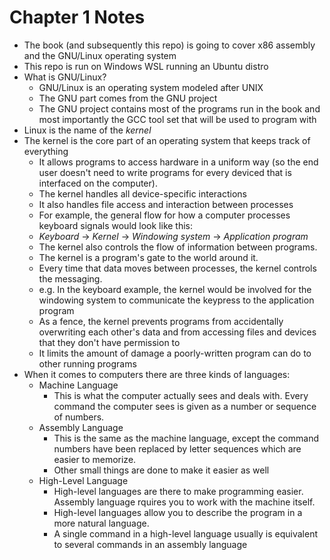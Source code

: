 # Chapter 1 Notes

- The book (and subsequently this repo) is going to cover x86 assembly and the GNU/Linux operating system
- This repo is run on Windows WSL running an Ubuntu distro
- What is GNU/Linux?
    - GNU/Linux is an operating system modeled after UNIX
    - The GNU part comes from the GNU project
    - The GNU project contains most of the programs run in the book and most importantly the GCC tool set that will be used to program with
- Linux is the name of the *kernel*
- The kernel is the core part of an operating system that keeps track of everything
    - It allows programs to access hardware in a uniform way (so the end user doesn't need to write programs for every deviced that is interfaced on the computer).
    - The kernel handles all device-specific interactions
    - It also handles file access and interaction between processes
    - For example, the general flow for how a computer processes keyboard signals would look like this:
    - *Keyboard* -> *Kernel* -> *Windowing system* -> *Application program*
    - The kernel also controls the flow of information between programs.
    - The kernel is a program's gate to the world around it.
    - Every time that data moves between processes, the kernel controls the messaging.
    - e.g. In the keyboard example, the kernel would be involved for the windowing system to communicate the keypress to the application program
    - As a fence, the kernel prevents programs from accidentally overwriting each other's data and from accessing files and devices that they don't have permission to
    - It limits the amount of damage a poorly-written program can do to other running programs
- When it comes to computers there are three kinds of languages:
    - Machine Language
        - This is what the computer actually sees and deals with. Every command the computer sees is given as a number or sequence of numbers.
    - Assembly Language
        - This is the same as the machine language, except the command numbers have been replaced by letter sequences which are easier to memorize.
        - Other small things are done to make it easier as well
    - High-Level Language
        - High-level languages are there to make programming easier. Assembly language rquires you to work with the machine itself.
        - High-level languages allow you to describe the program in a more natural language.
        - A single command in a high-level language usually is equivalent to several commands in an assembly language
